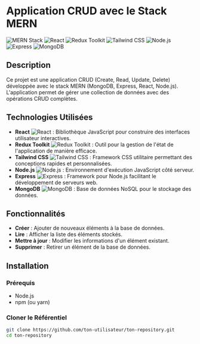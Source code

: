 # Application CRUD avec le Stack MERN

![MERN Stack](https://img.shields.io/badge/MERN-Stack-green)
![React](https://img.shields.io/badge/React-16.8%2B-blue)
![Redux Toolkit](https://img.shields.io/badge/Redux%20Toolkit-1.8%2B-purple)
![Tailwind CSS](https://img.shields.io/badge/Tailwind%20CSS-3.0%2B-blue)
![Node.js](https://img.shields.io/badge/Node.js-16.0%2B-green)
![Express](https://img.shields.io/badge/Express-4.17%2B-blue)
![MongoDB](https://img.shields.io/badge/MongoDB-4.4%2B-green)

## Description

Ce projet est une application CRUD (Create, Read, Update, Delete) développée avec le stack MERN (MongoDB, Express, React, Node.js). L'application permet de gérer une collection de données avec des opérations CRUD complètes.

## Technologies Utilisées

- **React** ![React](https://img.shields.io/badge/React-16.8%2B-blue) : Bibliothèque JavaScript pour construire des interfaces utilisateur interactives.
- **Redux Toolkit** ![Redux Toolkit](https://img.shields.io/badge/Redux%20Toolkit-1.8%2B-purple) : Outil pour la gestion de l'état de l'application de manière efficace.
- **Tailwind CSS** ![Tailwind CSS](https://img.shields.io/badge/Tailwind%20CSS-3.0%2B-blue) : Framework CSS utilitaire permettant des conceptions rapides et personnalisées.
- **Node.js** ![Node.js](https://img.shields.io/badge/Node.js-16.0%2B-green) : Environnement d'exécution JavaScript côté serveur.
- **Express** ![Express](https://img.shields.io/badge/Express-4.17%2B-blue) : Framework pour Node.js facilitant le développement de serveurs web.
- **MongoDB** ![MongoDB](https://img.shields.io/badge/MongoDB-4.4%2B-green) : Base de données NoSQL pour le stockage des données.

## Fonctionnalités

- **Créer** : Ajouter de nouveaux éléments à la base de données.
- **Lire** : Afficher la liste des éléments stockés.
- **Mettre à jour** : Modifier les informations d'un élément existant.
- **Supprimer** : Retirer un élément de la base de données.

## Installation

### Prérequis

- Node.js
- npm (ou yarn)

### Cloner le Référentiel

```bash
git clone https://github.com/ton-utilisateur/ton-repository.git
cd ton-repository
```
